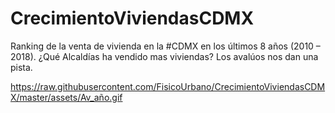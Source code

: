 # CrecimientoViviendasCDMX

Ranking de la venta de vivienda en la #CDMX en los últimos 8 años (2010 – 2018).
¿Qué Alcaldías ha vendido mas viviendas? Los avalúos nos dan una pista. 


https://raw.githubusercontent.com/FisicoUrbano/CrecimientoViviendasCDMX/master/assets/Av_año.gif
